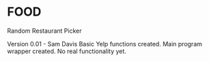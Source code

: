 # FOOD
Random Restaurant Picker

Version 0.01 - Sam Davis
Basic Yelp functions created. Main program wrapper created. No real functionality yet.
